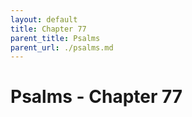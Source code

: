 ```yaml
---
layout: default
title: Chapter 77
parent_title: Psalms
parent_url: ./psalms.md
---
```


# Psalms - Chapter 77
